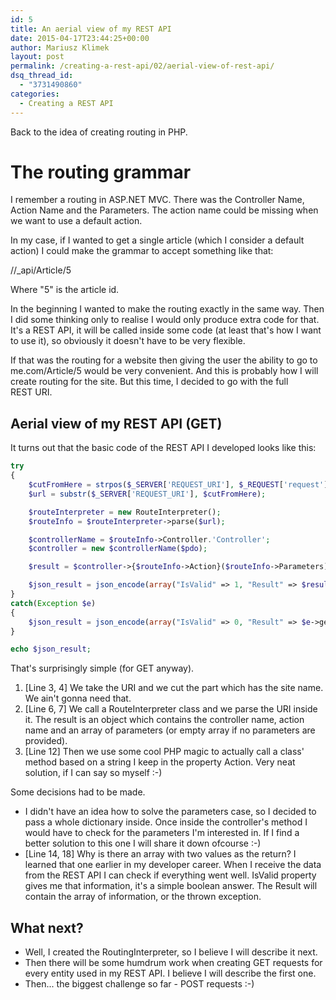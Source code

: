 ```yaml
---
id: 5
title: An aerial view of my REST API
date: 2015-04-17T23:44:25+00:00
author: Mariusz Klimek
layout: post
permalink: /creating-a-rest-api/02/aerial-view-of-rest-api/
dsq_thread_id:
  - "3731490860"
categories:
  - Creating a REST API
---
```

Back to the idea of creating routing in PHP.

# The routing grammar

I remember a routing in ASP.NET MVC. There was the Controller Name, Action Name and the Parameters. The action name could be missing when we want to use a default action.

In my case, if I wanted to get a single article (which I consider a default action) I could make the grammar to accept something like that:

//_api/Article/5

Where "5" is the article id.

In the beginning I wanted to make the routing exactly in the same way. Then I did some thinking only to realise I would only produce extra code for that. It's a REST API, it will be called inside some code (at least that's how I want to use it), so obviously it doesn't have to be very flexible.

If that was the routing for a website then giving the user the ability to go to me.com/Article/5 would be very convenient. And this is probably how I will create routing for the site. But this time, I decided to go with the full REST URI.

## Aerial view of my REST API (GET)

It turns out that the basic code of the REST API I developed looks like this:

```php
try
{
    $cutFromHere = strpos($_SERVER['REQUEST_URI'], $_REQUEST['request']);
    $url = substr($_SERVER['REQUEST_URI'], $cutFromHere);

    $routeInterpreter = new RouteInterpreter();
    $routeInfo = $routeInterpreter->parse($url);

    $controllerName = $routeInfo->Controller.'Controller';
    $controller = new $controllerName($pdo);

    $result = $controller->{$routeInfo->Action}($routeInfo->Parameters);

    $json_result = json_encode(array("IsValid" => 1, "Result" => $result));
}
catch(Exception $e)
{
    $json_result = json_encode(array("IsValid" => 0, "Result" => $e->getMessage()));
}

echo $json_result;
```

That's surprisingly simple (for GET anyway).

  1. [Line 3, 4] We take the URI and we cut the part which has the site name. We ain't gonna need that.
  2. [Line 6, 7] We call a RouteInterpreter class and we parse the URI inside it. The result is an object which contains the controller name, action name and an array of parameters (or empty array if no parameters are provided).
  3. [Line 12] Then we use some cool PHP magic to actually call a class' method based on a string I keep in the property Action. Very neat solution, if I can say so myself :-)

Some decisions had to be made.

* I didn't have an idea how to solve the parameters case, so I decided to pass a whole dictionary inside. Once inside the controller's method I would have to check for the parameters I'm interested in. If I find a better solution to this one I will share it down ofcourse :-)
* [Line 14, 18] Why is there an array with two values as the return? I learned that one earlier in my developer career. When I receive the data from the REST API I can check if everything went well. IsValid property gives me that information, it's a simple boolean answer. The Result will contain the array of information, or the thrown exception.

## **What next?**

* Well, I created the RoutingInterpreter, so I believe I will describe it next.
* Then there will be some humdrum work when creating GET requests for every entity used in my REST API. I believe I will describe the first one.
* Then... the biggest challenge so far - POST requests :-)